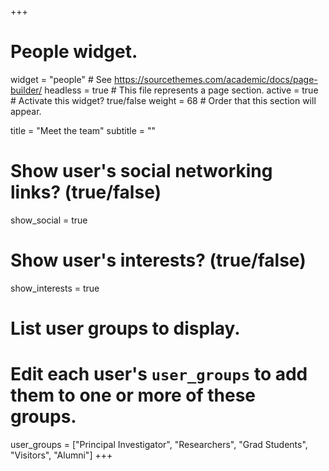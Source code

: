 +++
# People widget.
widget = "people"  # See https://sourcethemes.com/academic/docs/page-builder/
headless = true  # This file represents a page section.
active = true  # Activate this widget? true/false
weight = 68  # Order that this section will appear.

title = "Meet the team"
subtitle = ""

# Show user's social networking links? (true/false)
show_social = true

# Show user's interests? (true/false)
show_interests = true

# List user groups to display.
#   Edit each user's `user_groups` to add them to one or more of these groups.
user_groups = ["Principal Investigator",
               "Researchers",
               "Grad Students",
               "Visitors",
               "Alumni"]
+++
